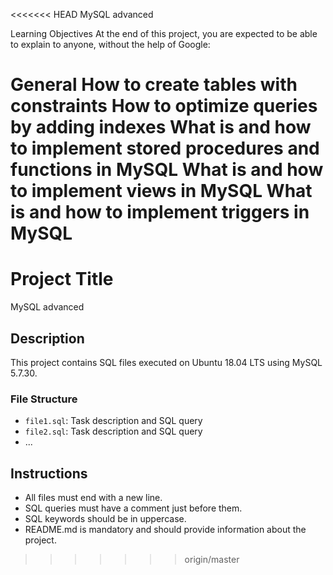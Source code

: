 <<<<<<< HEAD
MySQL advanced

Learning Objectives
At the end of this project, you are expected to be able to explain to anyone, without the help of Google:

General
How to create tables with constraints
How to optimize queries by adding indexes
What is and how to implement stored procedures and functions in MySQL
What is and how to implement views in MySQL
What is and how to implement triggers in MySQL
=======
# Project Title
MySQL advanced

## Description

This project contains SQL files executed on Ubuntu 18.04 LTS using MySQL 5.7.30.

### File Structure

- `file1.sql`: Task description and SQL query
- `file2.sql`: Task description and SQL query
- ...

## Instructions

- All files must end with a new line.
- SQL queries must have a comment just before them.
- SQL keywords should be in uppercase.
- README.md is mandatory and should provide information about the project.
>>>>>>> origin/master

